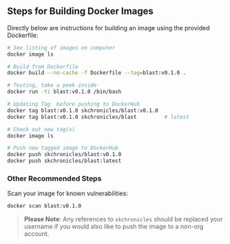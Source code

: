 ## Steps for Building Docker Images

Directly below are instructions for building an image using the provided Dockerfile:

```bash
# See listing of images on computer
docker image ls

# Build from Dockerfile
docker build --no-cache -f Dockerfile --tag=blast:v0.1.0 .

# Testing, take a peek inside
docker run -ti blast:v0.1.0 /bin/bash

# Updating Tag  before pushing to DockerHub
docker tag blast:v0.1.0 skchronicles/blast:v0.1.0
docker tag blast:v0.1.0 skchronicles/blast         # latest

# Check out new tag(s)
docker image ls

# Push new tagged image to DockerHub
docker push skchronicles/blast:v0.1.0
docker push skchronicles/blast:latest
```

### Other Recommended Steps

Scan your image for known vulnerabilities:

```bash
docker scan blast:v0.1.0
```

> **Please Note**: Any references to `skchronicles` should be replaced your username if you would also like to push the image to a non-org account.
